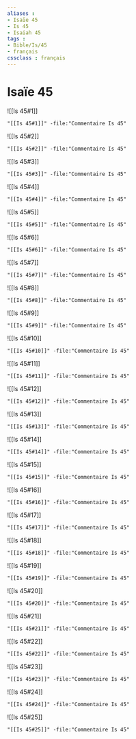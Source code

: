 ```yaml
---
aliases : 
- Isaïe 45
- Is 45
- Isaiah 45
tags : 
- Bible/Is/45
- français
cssclass : français
---
```


# Isaïe 45

![[Is 45#1]]

```query
"[[Is 45#1]]" -file:"Commentaire Is 45"
```

![[Is 45#2]]

```query
"[[Is 45#2]]" -file:"Commentaire Is 45"
```

![[Is 45#3]]

```query
"[[Is 45#3]]" -file:"Commentaire Is 45"
```

![[Is 45#4]]

```query
"[[Is 45#4]]" -file:"Commentaire Is 45"
```

![[Is 45#5]]

```query
"[[Is 45#5]]" -file:"Commentaire Is 45"
```

![[Is 45#6]]

```query
"[[Is 45#6]]" -file:"Commentaire Is 45"
```

![[Is 45#7]]

```query
"[[Is 45#7]]" -file:"Commentaire Is 45"
```

![[Is 45#8]]

```query
"[[Is 45#8]]" -file:"Commentaire Is 45"
```

![[Is 45#9]]

```query
"[[Is 45#9]]" -file:"Commentaire Is 45"
```

![[Is 45#10]]

```query
"[[Is 45#10]]" -file:"Commentaire Is 45"
```

![[Is 45#11]]

```query
"[[Is 45#11]]" -file:"Commentaire Is 45"
```

![[Is 45#12]]

```query
"[[Is 45#12]]" -file:"Commentaire Is 45"
```

![[Is 45#13]]

```query
"[[Is 45#13]]" -file:"Commentaire Is 45"
```

![[Is 45#14]]

```query
"[[Is 45#14]]" -file:"Commentaire Is 45"
```

![[Is 45#15]]

```query
"[[Is 45#15]]" -file:"Commentaire Is 45"
```

![[Is 45#16]]

```query
"[[Is 45#16]]" -file:"Commentaire Is 45"
```

![[Is 45#17]]

```query
"[[Is 45#17]]" -file:"Commentaire Is 45"
```

![[Is 45#18]]

```query
"[[Is 45#18]]" -file:"Commentaire Is 45"
```

![[Is 45#19]]

```query
"[[Is 45#19]]" -file:"Commentaire Is 45"
```

![[Is 45#20]]

```query
"[[Is 45#20]]" -file:"Commentaire Is 45"
```

![[Is 45#21]]

```query
"[[Is 45#21]]" -file:"Commentaire Is 45"
```

![[Is 45#22]]

```query
"[[Is 45#22]]" -file:"Commentaire Is 45"
```

![[Is 45#23]]

```query
"[[Is 45#23]]" -file:"Commentaire Is 45"
```

![[Is 45#24]]

```query
"[[Is 45#24]]" -file:"Commentaire Is 45"
```

![[Is 45#25]]

```query
"[[Is 45#25]]" -file:"Commentaire Is 45"
```

